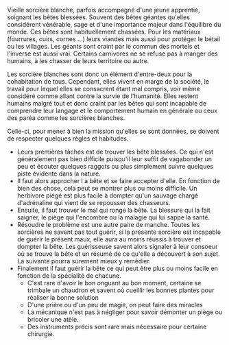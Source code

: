 Vieille sorcière blanche, parfois accompagné d'une jeune apprentie, soignant les bêtes blessées.
Souvent des bêtes géantes qu'elles considérent vénérable, sage et d'une importance majeur dans l'équilibre du monde.
Ces bêtes sont habituellement chassées. Pour les matériaux (fourrures, cuirs, cornes ...) leurs viandes mais aussi pour protéger le bétail ou les villages. Les géants sont craint par le commun des mortels et l'inverse est aussi vrai. Certains carnivores ne se refuse pas à manger des humains, à les chasser de leurs territoire ou autre.

Les sorcière blanches sont donc un élément d'entre-deux pour la cohabitation de tous. Cependant, elles vivent en marge de la société, le travail pour lequel elles se consacrent étant mal compris, voir même considéré comme allant contre la survie de l'humanité. Elles restent humains malgré tout et donc craint par les bêtes  qui sont incapable de comprendre leur langage et le comportement humain en générale ou ceux des paréa comme les sorcières blanches.

Celle-ci, pour mener à bien la mission qu'elles se sont données, se doivent de respecter quelques règles et habitudes.
* Leurs premières tâches est de trouver les bête blessées. Ce qui n'est généralement pas bien difficile puisqu'il leur suffit de vagabonder un peu et écouter quelques raggots ou plus simplement suivre quelques piste évidente dans la nature.
* Il faut alors approcher l a bête et se faire accepter d'elle. En fonction de bien des chose, cela peut se montrer plus ou moins difficile. Un herbivore piégé est plus facile à dompter qu'un sauvage chargé d'adrénaline qui vient de se repousser des chasseurs.
* Ensuite, il faut trouver le mal qui ronge la bête. La blessure qui la fait saigner, le piège qui l'encombre ou la malagie qui lui sappe la santé.
* Résoudre le problème est une autre paire de manche. Toutes les sorcières ne savent pas tout guérir, si la présente sorcière est incapable de guérir le présent maux, elle aura au moins réussis à trouver et dompter la bête. Les guérisseuse savent alors signaler à leur consoeur où se trouve la bête et un résumé de ce qu'elle a découvert à son sujet. La suivante pourra surement mieux y remédier.
* Finalement il faut guérir la bête ce qui peut être plus ou moins facile en fonction de la spécialité de chacune.
	* C'est rare d'avoir le bon onguant au bon moment, certaine se trimbale un chaudron et savent où cueillir les bonnes plantes pour réaliser la bonne solution
	* D'une prière ou d'un peu de magie, on peut faire des miracles
	* La mécanique n'est pas à négliger pour savoir démonter un piège ou bricoler une atèle.
	* Des instruments précis sont rare mais nécessaire pour certaine chirurgie.
